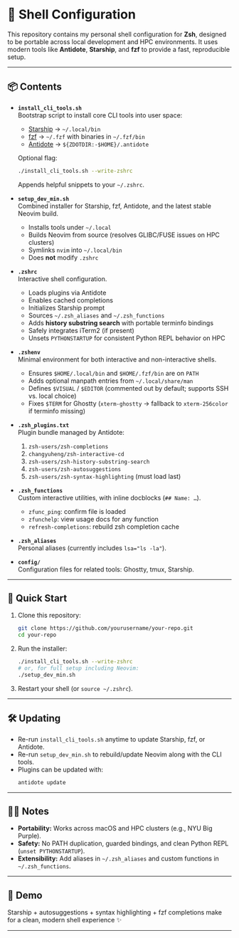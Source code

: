 # 🐚 Shell Configuration

This repository contains my personal shell configuration for **Zsh**, designed to be portable across local development and HPC environments. It uses modern tools like **Antidote**, **Starship**, and **fzf** to provide a fast, reproducible setup.

---

## 📦 Contents

- **`install_cli_tools.sh`**  
  Bootstrap script to install core CLI tools into user space:

  - [Starship](https://starship.rs) → `~/.local/bin`
  - [fzf](https://github.com/junegunn/fzf) → `~/.fzf` with binaries in `~/.fzf/bin`
  - [Antidote](https://getantidote.github.io) → `${ZDOTDIR:-$HOME}/.antidote`

  Optional flag:

  ```bash
  ./install_cli_tools.sh --write-zshrc
  ```

  Appends helpful snippets to your `~/.zshrc`.

- **`setup_dev_min.sh`**  
  Combined installer for Starship, fzf, Antidote, and the latest stable Neovim build.

  - Installs tools under `~/.local`
  - Builds Neovim from source (resolves GLIBC/FUSE issues on HPC clusters)
  - Symlinks `nvim` into `~/.local/bin`
  - Does **not** modify `.zshrc`

- **`.zshrc`**  
  Interactive shell configuration.

  - Loads plugins via Antidote
  - Enables cached completions
  - Initializes Starship prompt
  - Sources `~/.zsh_aliases` and `~/.zsh_functions`
  - Adds **history substring search** with portable terminfo bindings
  - Safely integrates iTerm2 (if present)
  - Unsets `PYTHONSTARTUP` for consistent Python REPL behavior on HPC

- **`.zshenv`**  
  Minimal environment for both interactive and non-interactive shells.

  - Ensures `$HOME/.local/bin` and `$HOME/.fzf/bin` are on `PATH`
  - Adds optional manpath entries from `~/.local/share/man`
  - Defines `$VISUAL` / `$EDITOR` (commented out by default; supports SSH vs. local choice)
  - Fixes `$TERM` for Ghostty (`xterm-ghostty` → fallback to `xterm-256color` if terminfo missing)

- **`.zsh_plugins.txt`**  
  Plugin bundle managed by Antidote:

  1. `zsh-users/zsh-completions`
  2. `changyuheng/zsh-interactive-cd`
  3. `zsh-users/zsh-history-substring-search`
  4. `zsh-users/zsh-autosuggestions`
  5. `zsh-users/zsh-syntax-highlighting` (must load last)

- **`.zsh_functions`**  
  Custom interactive utilities, with inline docblocks (`## Name: …`).

  - `zfunc_ping`: confirm file is loaded
  - `zfunchelp`: view usage docs for any function
  - `refresh-completions`: rebuild zsh completion cache

- **`.zsh_aliases`**  
  Personal aliases (currently includes `lsa="ls -la"`).

- **`config/`**  
  Configuration files for related tools: Ghostty, tmux, Starship.

---

## 🚀 Quick Start

1. Clone this repository:

   ```bash
   git clone https://github.com/yourusername/your-repo.git
   cd your-repo
   ```

2. Run the installer:

   ```bash
   ./install_cli_tools.sh --write-zshrc
   # or, for full setup including Neovim:
   ./setup_dev_min.sh
   ```

3. Restart your shell (or `source ~/.zshrc`).

---

## 🛠 Updating

- Re-run `install_cli_tools.sh` anytime to update Starship, fzf, or Antidote.
- Re-run `setup_dev_min.sh` to rebuild/update Neovim along with the CLI tools.
- Plugins can be updated with:
  ```bash
  antidote update
  ```

---

## 🧑‍💻 Notes

- **Portability:** Works across macOS and HPC clusters (e.g., NYU Big Purple).
- **Safety:** No PATH duplication, guarded bindings, and clean Python REPL (`unset PYTHONSTARTUP`).
- **Extensibility:** Add aliases in `~/.zsh_aliases` and custom functions in `~/.zsh_functions`.

---

## 📸 Demo

Starship + autosuggestions + syntax highlighting + fzf completions make for a clean, modern shell experience ✨

---

